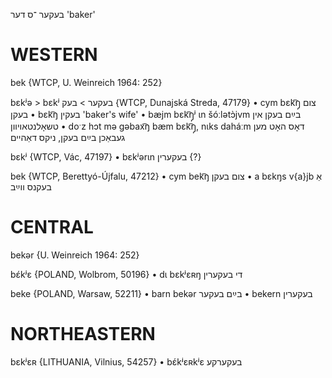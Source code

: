 בעקער
־ס
דער
'baker'

WESTERN
========

bek {WTCP, U. Weinreich 1964: 252}

bɛkʲə > bɛkʲ בעקער > בעק {WTCP, Dunajská Streda, 47179}
	•	cym bɛk͡ŋ̩ צום בעקן
	•	bɛk͡ŋ בעקין 'baker's wife'
	•	bæjm bɛk͡ŋ̩ʲ ɩn šóːlətɔ̀jvm בײַם בעקן אין טשאָלנטאויוון
	•	doˑz hɔt mə gəbax͡ŋ bæm bɛk͡ŋ̩, nɩks daháːm דאָס האָט מען געבאַכן בײַם בעקן, ניקס דאַהיים

bɛkʲ {WTCP, Vác, 47197}
	•	bɛkʲərɩn בעקערין {?}

bek {WTCP, Berettyó-Újfalu, 47212}
	•	cym bek͡ŋ צום בעקן
	•	a bɛkŋs v{a}jb אַ בעקנס ווײַב

CENTRAL
========

bekər {U. Weinreich 1964: 252}

bɛ́kʲɛ {POLAND, Wolbrom, 50196}
	•	dɩ bɛkʲɛʀŋ די בעקערין

beke {POLAND, Warsaw, 52211}
	•	barn bekər בײַם בעקער
	•	bekern בעקערין

NORTHEASTERN
==============

bɛkʲɛʀ {LITHUANIA, Vilnius, 54257}
	•	bɛ́kʲɛʀkʲɛ בעקערקע
